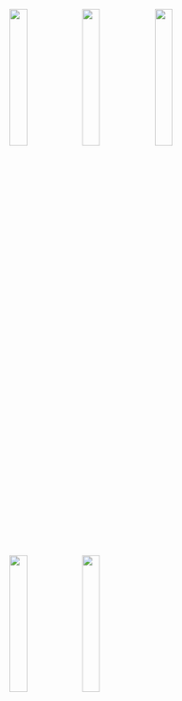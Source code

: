 <img width="25%" src="https://user-images.githubusercontent.com/31420144/99985622-c373c300-2de0-11eb-8d68-eb27c6a4695a.png"></img> 
<img width="25%" src="https://user-images.githubusercontent.com/31420144/99985614-c078d280-2de0-11eb-9c2f-07ec877a7cf5.png"></img> 
<img width="25%" src="https://user-images.githubusercontent.com/31420144/99985641-c969a400-2de0-11eb-879e-55796b4af99f.png"></img> 
<img width="25%" src="https://user-images.githubusercontent.com/31420144/99985652-ccfd2b00-2de0-11eb-97b4-106a06d6ff2c.png"></img> 
<img width="25%" src="https://user-images.githubusercontent.com/31420144/99985662-d1c1df00-2de0-11eb-8da0-ab3d968f786e.png"></img>
